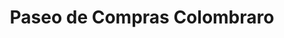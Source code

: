 ---
title: "Paseo de Compras Colombraro"
url: /ciudad-autonoma-de-buenos-aires/paseo-de-compras-colombraro/
shop: menaje del hogar
---